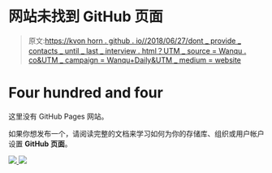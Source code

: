 # 网站未找到 GitHub 页面

> 原文:[https://kvon horn . github . io//2018/06/27/dont _ provide _ contacts _ until _ last _ interview . html？UTM _ source = Wanqu . co&UTM _ campaign = Wanqu+Daily&UTM _ medium = website](https://kvonhorn.github.io//2018/06/27/dont_provide_contacts_until_last_interview.html?utm_source=wanqu.co&utm_campaign=Wanqu+Daily&utm_medium=website)

# Four hundred and four

这里没有 GitHub Pages 网站。

如果你想发布一个，请阅读完整的文档来学习如何为你的存储库、组织或用户帐户设置 **GitHub 页面**。

[![](../Images/6691b6771aee6d71f28885ba1e6cb58e.png) ](/) [![](../Images/a718d401a153f4ec3816bbbebdadb6c4.png)](/)